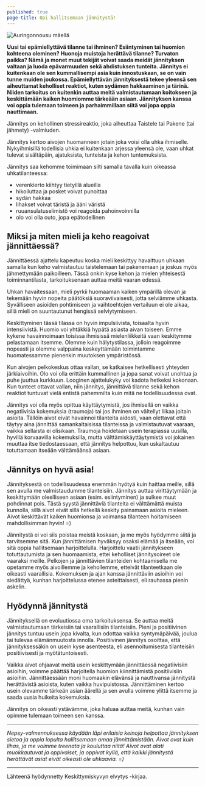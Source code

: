 ```yaml
---
published: true
page-title: Opi hallitsemaan jännitystä!
---
```


![Auringonnousu mäellä]({{site.baseurl}}/uploaded-images/auringonnousu-maella.jpg)

**Uusi tai epämiellyttävä tilanne tai ihminen? Esiintyminen tai huomion kohteena oleminen? Huonoja muistoja herättävä tilanne? Turvaton paikka? Nämä ja monet muut tekijät voivat saada meidät jännityksen valtaan ja luoda epävarmuuden sekä ahdistuksen tunteita. Jännitys ei kuitenkaan ole sen kummallisempi asia kuin innostuskaan, se on vain tunne muiden joukossa. Epämiellyttävän jännityksestä tekee yleensä sen aiheuttamat keholliset reaktiot, kuten sydämen hakkaaminen ja tärinä. Niiden tarkoitus on kuitenkin auttaa meitä valmistautumaan koitokseen ja keskittämään kaiken huomiomme tärkeään asiaan. Jännityksen kanssa voi oppia tulemaan toimeen ja parhaimmillaan siitä voi jopa oppia nauttimaan.**

Jännitys on kehollinen stressireaktio, joka aiheuttaa Taistele tai Pakene (tai jähmety) -valmiuden.

Jännitys kertoo aivojen huomanneen jotain joka voisi olla uhka ihmiselle. Nykyihmisillä todellisia uhkia ei kuitenkaan arjessa yleensä ole, vaan uhkat tulevat sisältäpäin, ajatuksista, tunteista ja kehon tuntemuksista.

Jännitys saa kehomme toimimaan silti samalla tavalla kuin oikeassa uhkatilanteessa:
-	verenkierto kiihtyy tietyillä alueilla
-   hikoiluttaa ja posket voivat punoittaa
-	sydän hakkaa
-	lihakset voivat täristä ja ääni väristä
-	ruuansulatuselimistö voi reagoida pahoinvoinnilla
-   olo voi olla outo, jopa epätodellinen

## Miksi ja miten mieli ja keho reagoivat jännittäessä?

Jännittäessä ajattelu kapeutuu koska mieli keskittyy havaittuun uhkaan samalla kun keho valmistautuu taistelemaan tai pakenemaan ja joskus myös jähmettymään paikoilleen. Tässä onkin kyse kehon ja mielen yhteisestä toiminnantilasta, tarkoituksenaan auttaa meitä vaaran edessä.

Uhkan havaitessaan, mieli pyrkii huomaaman kaiken ympärillä olevan ja tekemään hyvin nopeita päätöksiä suoraviivaisesti, jotta selviämme uhkasta. Syvälliseen asioiden pohtimiseen ja vaihtoehtojen vertailuun ei ole aikaa, sillä mieli on suuntautunut hengissä selviytymiseen.

Keskittyminen tässä tilassa on hyvin impulsiivista, toisaalta hyvin intensiivistä. Huomio voi yhtäkkiä hypätä asiasta aivan toiseen. Emme kykene havainnoimaan toisissa ihmisissä mielenliikkeitä vaan keskitymme pelastamaan itsemme. Olemme kuin hälytystilassa, jolloin reagoimme nopeasti ja olemme valppaina keskeyttämään toimintamme huomatessamme pienenkin muutoksen ympäristössä.

Kun aivojen pelkokeskus ottaa vallan, se katkaisee hetkellisesti yhteyden järkiaivoihin. Olo voi olla erittäin kummallinen ja jopa sanat voivat unohtua ja puhe juuttua kurkkuun. Looginen ajattelukyky voi kadota hetkeksi kokonaan. Kun tunteet ottavat vallan, niin jännitys, jännittävä tilanne sekä kehon reaktiot tuntuvat vielä entistä pahemmilta kuin mitä ne todellisuudessa ovat. 

Jännitys voi olla myös opittua käyttäytymistä, jos ihmisellä on vaikka negatiivisia kokemuksia (traumoja) tai jos ihminen on vältellyt liikaa joitain asioita. Tällöin aivot eivät havainnoi tilanteita aidosti, vaan olettavat että täytyy aina jännittää samankaltaisissa tilanteissa ja valmistautuvat vaaraan, vaikka sellaista ei olisikaan. Traumoja hoidetaan usein terapiassa uusilla, hyvillä korvaavilla kokemuksilla, mutta välttämiskäyttäytymistä voi jokainen muuttaa itse tiedostaessaan, että jännitys helpottuu, kun uskaltautuu totuttamaan itseään välttämäänsä asiaan.


## Jännitys on hyvä asia!

Jännityksestä on todellisuudessa enemmän hyötyä kuin haittaa meille, sillä sen avulla me valmistaudumme tilanteisiin. Jännitys auttaa virittäytymään ja keskittymään oleelliseen asiaan (esim. esiintyminen) ja sulkee muut pohdinnat pois. Tästä syystä jännittäviä tilanteita ei välttämättä muista kunnolla, sillä aivot eivät sillä hetkellä keskity painamaan asioita mieleen. Aivot keskittävät kaiken huomionsa ja voimansa tilanteen hoitamiseen mahdollisimman hyvin! =)

Jännitystä ei voi siis poistaa meistä koskaan, ja me myös hyödymme siitä ja tarvitsemme sitä. Kun jännittämisen hyväksyy osaksi elämää ja itseään, voi sitä oppia hallitsemaan harjoittelulla. Harjoittelu vaatii jännitykseen totuttautumista ja sen huomaamista, ettei keholliset jännitysoireet ole vaaraksi meille. Pelkojen ja jännittävien tilanteiden kohtaamisella me opetamme myös aivoillemme ja kehollemme, etteivät tilanteetkaan ole oikeasti vaarallisia. Kokemuksen ja ajan kanssa jännittäviin asioihin voi siedättyä, kunhan harjoittelussa etenee asteittaisesti, eli rauhassa pienin askelin. 


## Hyödynnä jännitystä

Jännityksellä on evoluutiossa oma tarkoituksensa. Se auttaa meitä valmistautumaan tärkeisiin tai vaarallisiin tilanteisiin. Pieni ja positiivinen jännitys tuntuu usein jopa kivalta, kun odottaa vaikka syntymäpäivää, joulua tai tulevaa elämänmuutosta innolla. Positiivinen jännitys osoittaa, että jännityksessäkin on usein kyse asenteesta, eli asennoitumisesta tilanteisiin positiivisesti ja myötätuntoisesti. 

Vaikka aivot ohjaavat meitä usein keskittymään jännittäessä negatiivisiin asioihin, voimme päättää harjoitella huomion kiinnittämistä positiivisiin asioihin. Jännittäessään moni huomaakin elävänsä ja nauttivansa jännitystä herättävistä asioista, kuten vaikka huvipuistossa. Jännittäminen kertoo usein olevamme tärkeän asian äärellä ja sen avulla voimme ylittä itsemme ja saada uusia huikeita kokemuksia. 

Jännitys on oikeasti ystävämme, joka haluaa auttaa meitä, kunhan vain opimme tulemaan toimeen sen kanssa.

___

_Nepsy-valmennuksessa käydään läpi erilaisia keinoja helpottaa jännityksen sietoa ja oppia lopulta hallitsemaan omaa jännittämistään. Aivot ovat kuin lihas, ja me voimme treenata ja kouluttaa niitä! Aivot ovat alati muokkautuvat ja oppivaiset, ja oppivat kyllä, että kaikki jännitystä herättävät asiat eivät oikeasti ole uhkaavia. =)_ 

___

Lähteenä hyödynnetty Keskittymiskyvyn elvytys -kirjaa.